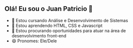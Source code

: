 ## Olá! Eu sou o Juan Patricio 👋

- 🔭 Estou cursando Análise e Desenvolvimento de Sistemas
- 🌱 Estou aprendendo HTML, CSS e Javascript
- 👯 Estou procurando oportunidades para atuar na área de desenvolvimento front-end
- 😄 Pronomes: Ele/Dele
